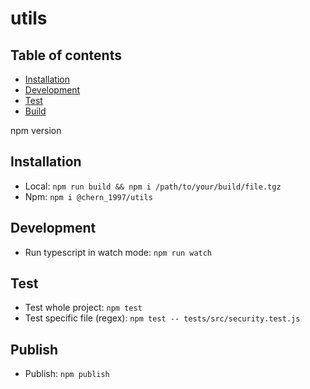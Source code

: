 # utils

## Table of contents

- [Installation](#installation)
- [Development](#development)
- [Test](#test)
- [Build](#build)

npm version

## Installation

- Local: `npm run build && npm i /path/to/your/build/file.tgz`
- Npm: `npm i @chern_1997/utils`

## Development

- Run typescript in watch mode: `npm run watch`

## Test

- Test whole project: `npm test`
- Test specific file (regex): `npm test -- tests/src/security.test.js`

## Publish

- Publish: `npm publish`
